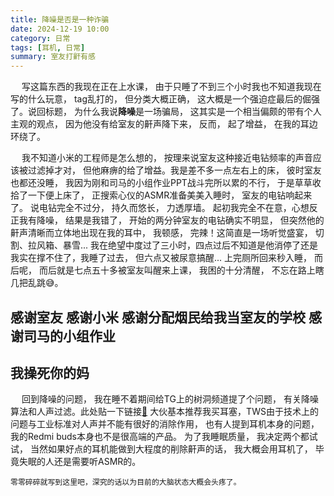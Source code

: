 ```yaml
---
title: 降噪是否是一种诈骗
date: 2024-12-19 10:00
category: 日常
tags: [耳机, 日常]
summary: 室友打鼾有感
---
```


&emsp; 写这篇东西的我现在正在上水课， 由于只睡了不到三个小时我也不知道我现在写的什么玩意， tag乱打的， 但分类大概正确， 这大概是一个强迫症最后的倔强了。说回标题， 为什么我说**降噪**是一场骗局， 这其实是一个相当偏颇的带有个人主观的观点， 因为他没有给室友的鼾声降下来， 反而， 起了增益， 在我的耳边环绕了。

&emsp; 我不知道小米的工程师是怎么想的， 按理来说室友这种接近电钻频率的声音应该被过滤掉才对， 但他麻痹的给了增益。我是差不多一点左右上的床， 彼时室友也都还没睡， 我因为刚和司马的小组作业PPT战斗完所以累的不行， 于是草草收拾了一下便上床了， 正搜索心仪的ASMR准备美美入睡时， 室友的电钻响起来了。 说电钻完全不过分， 持久而悠长， 力透厚墙。 起初我完全不在意，心想反正我有降噪， 结果是我错了， 开始的两分钟室友的电钻确实不明显， 但突然他的鼾声清晰而立体地出现在我的耳中， 我顿感， 完辣！这简直是一场听觉盛宴， 切割、拉风箱、暴雪... 我在绝望中度过了三小时，四点过后不知道是他消停了还是我实在撑不住了，我睡了过去， 但六点又被尿意搞醒... 上完厕所回来秒入睡， 而后呢， 而后就是七点五十多被室友叫醒来上课， 我困的十分清醒， 不忘在路上瞎几把乱跳😅。

## 感谢室友 感谢小米 感谢分配烟民给我当室友的学校 感谢司马的小组作业

## 我操死你的妈

&emsp; 回到降噪的问题， 我在睡不着期间给TG上的树洞频道提了个问题， 有关降噪算法和人声过滤。此处贴一下链接[🔗](https://t.me/qunyouwen/27407)
大伙基本推荐我买耳塞，TWS由于技术上的问题与工业标准对人声并不能有很好的消除作用， 也有人提到耳机本身的问题， 我的Redmi buds本身也不是很高端的产品。 为了我睡眠质量， 我决定两个都试试， 当然如果好点的耳机能做到大程度的削除鼾声的话， 我大概会用耳机了， 毕竟失眠的人还是需要听ASMR的。

    零零碎碎就写到这里吧，深究的话以为目前的大脑状态大概会头疼了。
